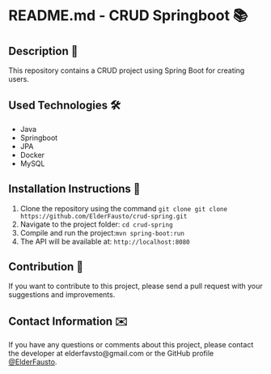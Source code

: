 <h1>README.md - CRUD Springboot 📚</h1>

<h2>Description 📜</h2>
<p>This repository contains a CRUD project using Spring Boot for creating users.</p>

<h2>Used Technologies 🛠️</h2>
<ul>
  <li>Java</li>
  <li>Springboot</li>
  <li>JPA</li>
  <li>Docker</li>
  <li>MySQL</li>
</ul>

<h2>Installation Instructions 📎</h2>
<ol>
  <li>Clone the repository using the command <code>git clone git clone https://github.com/ElderFausto/crud-spring.git</code></li>
  <li>Navigate to the project folder: <code>cd crud-spring</code></li>
  <li>Compile and run the project:<code>mvn spring-boot:run</code></li>
  <li>The API will be available at: <code>http://localhost:8080</code></li>
</ol>

<h2>Contribution 🤝</h2>
<p>If you want to contribute to this project, please send a pull request with your suggestions and improvements.</p>

<h2>Contact Information ✉️</h2>
<p>If you have any questions or comments about this project, please contact the developer at elderfavsto@gmail.com or the GitHub profile <a href="https://github.com/ElderFausto">@ElderFausto</a>.</p>
